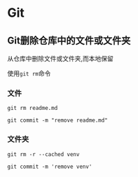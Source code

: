 # Git



## Git删除仓库中的文件或文件夹

从仓库中删除文件或文件夹,而本地保留

使用`git rm`命令

### 文件

```shell
git rm readme.md

git commit -m "remove readme.md"
```

### 文件夹

```shell
git rm -r --cached venv

git commit -m 'remove venv' 
```

